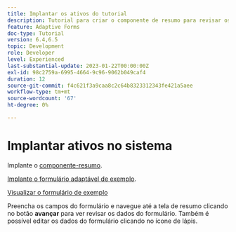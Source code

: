 ```yaml
---
title: Implantar os ativos do tutorial
description: Tutorial para criar o componente de resumo para revisar os dados do formulário antes do envio.
feature: Adaptive Forms
doc-type: Tutorial
version: 6.4,6.5
topic: Development
role: Developer
level: Experienced
last-substantial-update: 2023-01-22T00:00:00Z
exl-id: 98c2759a-6995-4664-9c96-9062b049caf4
duration: 12
source-git-commit: f4c621f3a9caa8c2c64b8323312343fe421a5aee
workflow-type: tm+mt
source-wordcount: '67'
ht-degree: 0%

---
```


# Implantar ativos no sistema

Implante o [componente-resumo](assets/summarize-component.zip).

[Implante o formulário adaptável de exemplo](assets/sample-adaptive-form.zip).

[Visualizar o formulário de exemplo](http://localhost:4502/content/dam/formsanddocuments/testsummary/jcr:content?wcmmode=disabled)

Preencha os campos do formulário e navegue até a tela de resumo clicando no botão **avançar** para ver revisar os dados do formulário. Também é possível editar os dados do formulário clicando no ícone de lápis.
